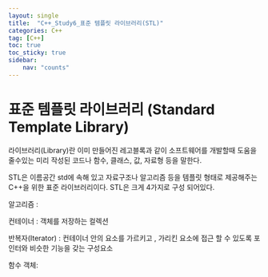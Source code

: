 ```yaml
---
layout: single
title:  "C++_Study6_표준 템플릿 라이브러리(STL)"
categories: C++
tag: [C++]
toc: true
toc_sticky: true
sidebar:
    nav: "counts"
---
```


# 표준 템플릿 라이브러리 (Standard Template Library)
라이브러리(Library)란 이미 만들어진 레고블록과 같이 소프트웨어를 개발할때 도움을 줄수있는 미리 작성된 코드나 함수, 클래스, 값, 자료형 등을 말한다.

STL은 이름공간 std에 속해 있고 자료구조나 알고리즘 등을 템플릿 형태로 제공해주는 C++을 위한 표준 라이브러리이다.
STL은 크게 4가지로 구성 되어있다.  
  
알고리즘 :
  
컨테이너 : 객체를 저장하는 컬렉션
  
반복자(Iterator) : 컨테이너 안의 요소를 가르키고 , 가리킨 요소에 접근 할 수 있도록 포인터와 비슷한 기능을 갖는 구성요소 
  
함수 객체:
  
 

